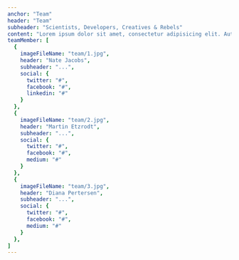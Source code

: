 ```yaml
---
anchor: "Team"
header: "Team"
subheader: "Scientists, Developers, Creatives & Rebels"
content: "Lorem ipsum dolor sit amet, consectetur adipisicing elit. Aut eaque, laboriosam veritatis, quos non quis ad perspiciatis, totam corporis ea, alias ut unde."
teamMember: [
  {
    imageFileName: "team/1.jpg",
    header: "Nate Jacobs",
    subheader: "...",
    social: {
      twitter: "#",
      facebook: "#",
      linkedin: "#"
    }
  },
  {
    imageFileName: "team/2.jpg",
    header: "Martin Etzrodt",
    subheader: "...",
    social: {
      twitter: "#",
      facebook: "#",
      medium: "#"
    }
  },
  {
    imageFileName: "team/3.jpg",
    header: "Diana Pertersen",
    subheader: "...",
    social: {
      twitter: "#",
      facebook: "#",
      medium: "#"
    }
  },
]
---
```

